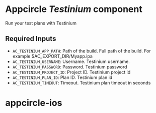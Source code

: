 # Appcircle _Testinium_ component

Run your test plans with Testinium

## Required Inputs

- `AC_TESTINIUM_APP_PATH`: Path of the build. Full path of the build. For example $AC_EXPORT_DIR/Myapp.ipa
- `AC_TESTINIUM_USERNAME`: Username. Testinium username.
- `AC_TESTINIUM_PASSWORD`: Password. Testinium password
- `AC_TESTINIUM_PROJECT_ID`: Project ID. Testinium project id
- `AC_TESTINIUM_PLAN_ID`: Plan ID. Testinium plan id
- `AC_TESTINIUM_TIMEOUT`: Timeout. Testinium plan timeout in seconds
# appcircle-ios
